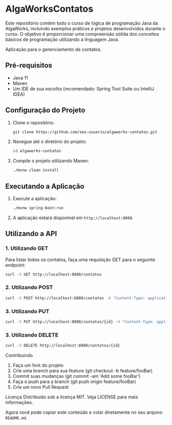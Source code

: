 # AlgaWorksContatos

Este repositório contém todo o curso de lógica de programação Java da AlgaWorks, incluindo exemplos práticos e projetos desenvolvidos durante o curso. O objetivo é proporcionar uma compreensão sólida dos conceitos básicos de programação utilizando a linguagem Java.

Aplicação para o gerenciamento de contatos.

## Pré-requisitos

- Java 11
- Maven
- Um IDE de sua escolha (recomendado: Spring Tool Suite ou IntelliJ IDEA)

## Configuração do Projeto

1. Clone o repositório:
    ```sh
    git clone https://github.com/seu-usuario/algaworks-contatos.git
    ```
2. Navegue até o diretório do projeto:
    ```sh
    cd algaworks-contatos
    ```
3. Compile o projeto utilizando Maven:
    ```sh
    ./mvnw clean install
    ```

## Executando a Aplicação

1. Execute a aplicação:
    ```sh
    ./mvnw spring-boot:run
    ```
2. A aplicação estará disponível em `http://localhost:8080`.

## Utilizando a API

### 1. Utilizando GET

Para listar todos os contatos, faça uma requisição GET para o seguinte endpoint:
```sh
curl -X GET http://localhost:8080/contatos
```


### 2. Utilizando POST
```sh
curl -X POST http://localhost:8080/contatos -H "Content-Type: application/json" -d '{"nome": "João Silva", "email": "joao.silva@example.com"}'
```


### 3. Utilizando PUT
```sh
curl -X PUT http://localhost:8080/contatos/{id} -H "Content-Type: application/json" -d '{"nome": "João Silva", "email": "joao.silva@novoemail.com"}'
```


### 3. Utilizando DELETE
```sh
curl -X DELETE http://localhost:8080/contatos/{id}
```


Contribuindo
1. Faça um fork do projeto
2. Crie uma branch para sua feature (git checkout -b feature/fooBar)
3. Commit suas mudanças (git commit -am 'Add some fooBar')
4. Faça o push para a branch (git push origin feature/fooBar)
5. Crie um novo Pull Request


Licença
Distribuído sob a licença MIT. Veja LICENSE para mais informações.

Agora você pode copiar este conteúdo e colar diretamente no seu arquivo `README.md`.
